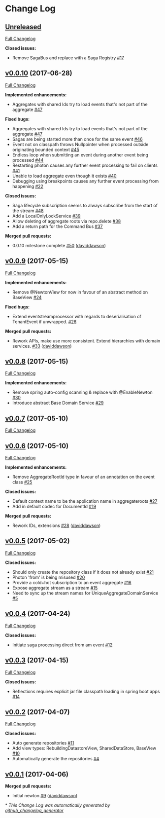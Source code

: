 # Change Log

## [Unreleased](https://github.com/muoncore/newton/tree/HEAD)

[Full Changelog](https://github.com/muoncore/newton/compare/v0.0.10...HEAD)

**Closed issues:**

- Remove SagaBus and replace with a Saga Registry [\#17](https://github.com/muoncore/newton/issues/17)

## [v0.0.10](https://github.com/muoncore/newton/tree/v0.0.10) (2017-06-28)
[Full Changelog](https://github.com/muoncore/newton/compare/v0.0.9...v0.0.10)

**Implemented enhancements:**

- Aggregates with shared Ids try to load events that's not part of the aggregate [\#47](https://github.com/muoncore/newton/issues/47)

**Fixed bugs:**

- Aggregates with shared Ids try to load events that's not part of the aggregate [\#47](https://github.com/muoncore/newton/issues/47)
- Sagas are being started more than once for the same event [\#46](https://github.com/muoncore/newton/issues/46)
- Event not on classpath throws Nullpointer when processed outside originating bounded context [\#45](https://github.com/muoncore/newton/issues/45)
- Endless loop when submitting an event during another event being processed [\#44](https://github.com/muoncore/newton/issues/44)
- Restarting photon causes any further event processing to fail on clients [\#41](https://github.com/muoncore/newton/issues/41)
- Unable to load aggregate even though it exists [\#40](https://github.com/muoncore/newton/issues/40)
- Debugging using breakpoints causes any further event processing from happening [\#22](https://github.com/muoncore/newton/issues/22)

**Closed issues:**

- Saga lifecycle subscription seems to always subscribe from the start of the stream [\#48](https://github.com/muoncore/newton/issues/48)
- Add a LocalOnlyLockService  [\#39](https://github.com/muoncore/newton/issues/39)
- Allow deleting of aggregate roots via repo.delete [\#38](https://github.com/muoncore/newton/issues/38)
- Add a return path for the Command Bus [\#37](https://github.com/muoncore/newton/issues/37)

**Merged pull requests:**

- 0.0.10 milestone complete [\#50](https://github.com/muoncore/newton/pull/50) ([daviddawson](https://github.com/daviddawson))

## [v0.0.9](https://github.com/muoncore/newton/tree/v0.0.9) (2017-05-15)
[Full Changelog](https://github.com/muoncore/newton/compare/v0.0.8...v0.0.9)

**Implemented enhancements:**

- Remove @NewtonView for now in favour of an abstract method on BaseView [\#24](https://github.com/muoncore/newton/issues/24)

**Fixed bugs:**

- Extend eventstreamprocessor with regards to deserialisation of TenantEvent if unwrapped.  [\#26](https://github.com/muoncore/newton/issues/26)

**Merged pull requests:**

- Rework APIs, make use more consistent. Extend hierarchies with domain services.  [\#33](https://github.com/muoncore/newton/pull/33) ([daviddawson](https://github.com/daviddawson))

## [v0.0.8](https://github.com/muoncore/newton/tree/v0.0.8) (2017-05-15)
[Full Changelog](https://github.com/muoncore/newton/compare/v0.0.7...v0.0.8)

**Implemented enhancements:**

- Remove spring auto-config scanning & replace with @EnableNewton [\#30](https://github.com/muoncore/newton/issues/30)
- Introduce abstract Base Domain Service [\#29](https://github.com/muoncore/newton/issues/29)

## [v0.0.7](https://github.com/muoncore/newton/tree/v0.0.7) (2017-05-10)
[Full Changelog](https://github.com/muoncore/newton/compare/v0.0.6...v0.0.7)

## [v0.0.6](https://github.com/muoncore/newton/tree/v0.0.6) (2017-05-10)
[Full Changelog](https://github.com/muoncore/newton/compare/v0.0.5...v0.0.6)

**Implemented enhancements:**

- Remove AggregateRootId type in favour of an annotation on the event class [\#25](https://github.com/muoncore/newton/issues/25)

**Closed issues:**

- Default context name to be the application name in aggregateroots [\#27](https://github.com/muoncore/newton/issues/27)
- Add in default codec for DocumentId [\#19](https://github.com/muoncore/newton/issues/19)

**Merged pull requests:**

- Rework IDs, extensions [\#28](https://github.com/muoncore/newton/pull/28) ([daviddawson](https://github.com/daviddawson))

## [v0.0.5](https://github.com/muoncore/newton/tree/v0.0.5) (2017-05-02)
[Full Changelog](https://github.com/muoncore/newton/compare/v0.0.4...v0.0.5)

**Closed issues:**

- Should only create the repository class if it does not already exist [\#21](https://github.com/muoncore/newton/issues/21)
- Photon 'from' is being misused [\#20](https://github.com/muoncore/newton/issues/20)
- Provide a cold+hot subscription to an event aggregate [\#16](https://github.com/muoncore/newton/issues/16)
- Expose aggregate stream as a stream [\#15](https://github.com/muoncore/newton/issues/15)
- Need to sync up the stream names for UniqueAggregateDomainService [\#5](https://github.com/muoncore/newton/issues/5)

## [v0.0.4](https://github.com/muoncore/newton/tree/v0.0.4) (2017-04-24)
[Full Changelog](https://github.com/muoncore/newton/compare/v0.0.3...v0.0.4)

**Closed issues:**

- Initiate saga processing direct from am event [\#12](https://github.com/muoncore/newton/issues/12)

## [v0.0.3](https://github.com/muoncore/newton/tree/v0.0.3) (2017-04-15)
[Full Changelog](https://github.com/muoncore/newton/compare/v0.0.2...v0.0.3)

**Closed issues:**

- Reflections requires explicit jar file classpath loading in spring boot apps [\#14](https://github.com/muoncore/newton/issues/14)

## [v0.0.2](https://github.com/muoncore/newton/tree/v0.0.2) (2017-04-07)
[Full Changelog](https://github.com/muoncore/newton/compare/v0.0.1...v0.0.2)

**Closed issues:**

- Auto generate repositories [\#11](https://github.com/muoncore/newton/issues/11)
- Add view types: RebuildingDatastoreView, SharedDataStore, BaseView [\#10](https://github.com/muoncore/newton/issues/10)
- Automatically generate the repositories [\#4](https://github.com/muoncore/newton/issues/4)

## [v0.0.1](https://github.com/muoncore/newton/tree/v0.0.1) (2017-04-06)
**Merged pull requests:**

- Initial newton [\#9](https://github.com/muoncore/newton/pull/9) ([daviddawson](https://github.com/daviddawson))



\* *This Change Log was automatically generated by [github_changelog_generator](https://github.com/skywinder/Github-Changelog-Generator)*